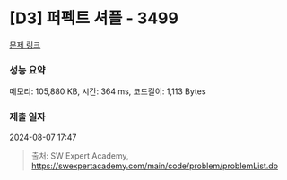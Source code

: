 # [D3] 퍼펙트 셔플 - 3499 

[문제 링크](https://swexpertacademy.com/main/code/problem/problemDetail.do?contestProbId=AWGsRbk6AQIDFAVW) 

### 성능 요약

메모리: 105,880 KB, 시간: 364 ms, 코드길이: 1,113 Bytes

### 제출 일자

2024-08-07 17:47



> 출처: SW Expert Academy, https://swexpertacademy.com/main/code/problem/problemList.do